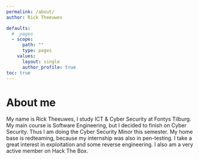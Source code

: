 ```yaml
---
permalink: /about/
author: Rick Theeuwes

defaults:
  # _pages
  - scope:
      path: ""
      type: pages
    values:
      layout: single
      author_profile: true
toc: true
---
```


# About me

My name is Rick Theeuwes, I study ICT & Cyber Security at Fontys Tilburg. My main course is Software Engineering, but I decided to finish on Cyber Security. Thus I am doing the Cyber Security Minor this semester. My home base is redteaming, because my internship was also in pen-testing. I take a great interest in exploitation and some reverse engineering. I also am a very active member on Hack The Box.
